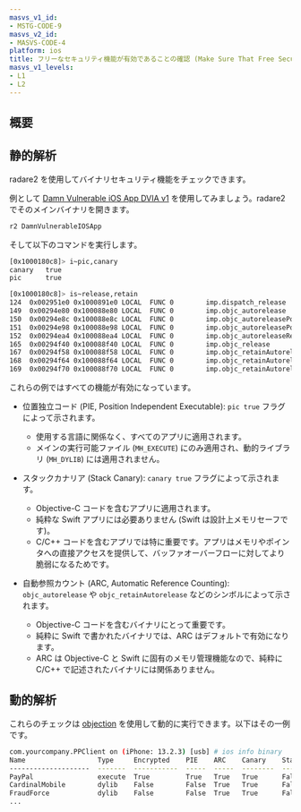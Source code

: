 ```yaml
---
masvs_v1_id:
- MSTG-CODE-9
masvs_v2_id:
- MASVS-CODE-4
platform: ios
title: フリーなセキュリティ機能が有効であることの確認 (Make Sure That Free Security Features Are Activated)
masvs_v1_levels:
- L1
- L2
---
```


## 概要

## 静的解析

radare2 を使用してバイナリセキュリティ機能をチェックできます。

例として [Damn Vulnerable iOS App DVIA v1](https://github.com/prateek147/DVIA/) を使用してみましょう。radare2 でそのメインバイナリを開きます。

```bash
r2 DamnVulnerableIOSApp
```

そして以下のコマンドを実行します。

```bash
[0x1000180c8]> i~pic,canary
canary   true
pic      true
```

```bash
[0x1000180c8]> is~release,retain
124  0x002951e0 0x1000891e0 LOCAL  FUNC 0        imp.dispatch_release
149  0x00294e80 0x100088e80 LOCAL  FUNC 0        imp.objc_autorelease
150  0x00294e8c 0x100088e8c LOCAL  FUNC 0        imp.objc_autoreleasePoolPop
151  0x00294e98 0x100088e98 LOCAL  FUNC 0        imp.objc_autoreleasePoolPush
152  0x00294ea4 0x100088ea4 LOCAL  FUNC 0        imp.objc_autoreleaseReturnValue
165  0x00294f40 0x100088f40 LOCAL  FUNC 0        imp.objc_release
167  0x00294f58 0x100088f58 LOCAL  FUNC 0        imp.objc_retainAutorelease
168  0x00294f64 0x100088f64 LOCAL  FUNC 0        imp.objc_retainAutoreleaseReturnValue
169  0x00294f70 0x100088f70 LOCAL  FUNC 0        imp.objc_retainAutoreleasedReturnValue
```

これらの例ではすべての機能が有効になっています。

- 位置独立コード (PIE, Position Independent Executable): `pic true` フラグによって示されます。
    - 使用する言語に関係なく、すべてのアプリに適用されます。
    - メインの実行可能ファイル (`MH_EXECUTE`) にのみ適用され、動的ライブラリ (`MH_DYLIB`) には適用されません。

- スタックカナリア (Stack Canary): `canary true` フラグによって示されます。
    - Objective-C コードを含むアプリに適用されます。
    - 純粋な Swift アプリには必要ありません (Swift は設計上メモリセーフです)。
    - C/C++ コードを含むアプリでは特に重要です。アプリはメモリやポインタへの直接アクセスを提供して、バッファオーバーフローに対してより脆弱になるためです。

- 自動参照カウント (ARC, Automatic Reference Counting): `objc_autorelease` や `objc_retainAutorelease` などのシンボルによって示されます。
    - Objective-C コードを含むバイナリにとって重要です。
    - 純粋に Swift で書かれたバイナリでは、ARC はデフォルトで有効になります。
    - ARC は Objective-C と Swift に固有のメモリ管理機能なので、純粋に C/C++ で記述されたバイナリには関係ありません。

## 動的解析

これらのチェックは [objection](../../../tools/generic/MASTG-TOOL-0038.md) を使用して動的に実行できます。以下はその一例です。

```bash
com.yourcompany.PPClient on (iPhone: 13.2.3) [usb] # ios info binary
Name                  Type     Encrypted    PIE    ARC    Canary    Stack Exec    RootSafe
--------------------  -------  -----------  -----  -----  --------  ------------  ----------
PayPal                execute  True         True   True   True      False         False
CardinalMobile        dylib    False        False  True   True      False         False
FraudForce            dylib    False        False  True   True      False         False
...
```
